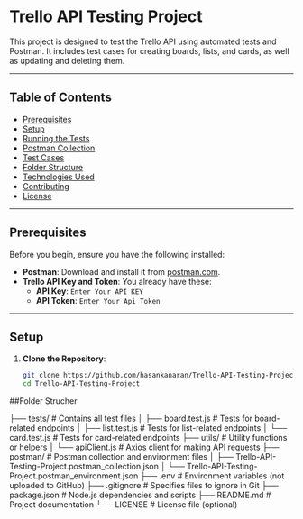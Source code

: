 # Trello API Testing Project

This project is designed to test the Trello API using automated tests and Postman. It includes test cases for creating boards, lists, and cards, as well as updating and deleting them.

---

## Table of Contents

- [Prerequisites](#prerequisites)
- [Setup](#setup)
- [Running the Tests](#running-the-tests)
- [Postman Collection](#postman-collection)
- [Test Cases](#test-cases)
- [Folder Structure](#folder-structure)
- [Technologies Used](#technologies-used)
- [Contributing](#contributing)
- [License](#license)

---

## Prerequisites

Before you begin, ensure you have the following installed:

- **Postman**: Download and install it from [postman.com](https://www.postman.com/downloads/).
- **Trello API Key and Token**: You already have these:
  - **API Key**: `Enter Your API KEY`
  - **API Token**: `Enter Your Api Token`

---

## Setup

1. **Clone the Repository**:
   ```bash
   git clone https://github.com/hasankanaran/Trello-API-Testing-Project.git
   cd Trello-API-Testing-Project
   
##Folder Strucher
   
├── tests/                  # Contains all test files
│   ├── board.test.js       # Tests for board-related endpoints
│   ├── list.test.js        # Tests for list-related endpoints
│   └── card.test.js        # Tests for card-related endpoints
├── utils/                  # Utility functions or helpers
│   └── apiClient.js        # Axios client for making API requests
├── postman/                # Postman collection and environment files
│   ├── Trello-API-Testing-Project.postman_collection.json
│   └── Trello-API-Testing-Project.postman_environment.json
├── .env                    # Environment variables (not uploaded to GitHub)
├── .gitignore              # Specifies files to ignore in Git
├── package.json            # Node.js dependencies and scripts
├── README.md               # Project documentation
└── LICENSE                 # License file (optional)



